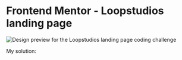 # Frontend Mentor - Loopstudios landing page

![Design preview for the Loopstudios landing page coding challenge](./design/desktop-preview.jpg)

My solution: 
